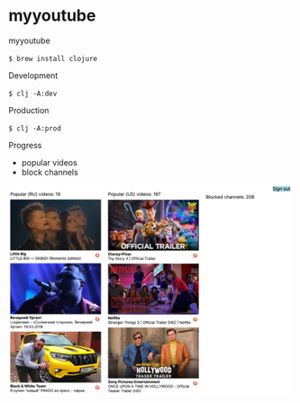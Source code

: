 # myyoutube
myyoutube



`$ brew install clojure`

Development

`$ clj -A:dev`

Production

`$ clj -A:prod`

Progress
- popular videos
- block channels

![Image](resources/myyoutube.png)